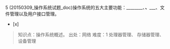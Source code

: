 5
(20150309_操作系统试题_doc)操作系统的五大主要功能：________、_______、__________、文件管理以及用户接口管理。
- [x]  

> 知识点：操作系统概述。
> 出处：网络
> 难度：1
> 处理器管理、 存储器管理、 设备管理
